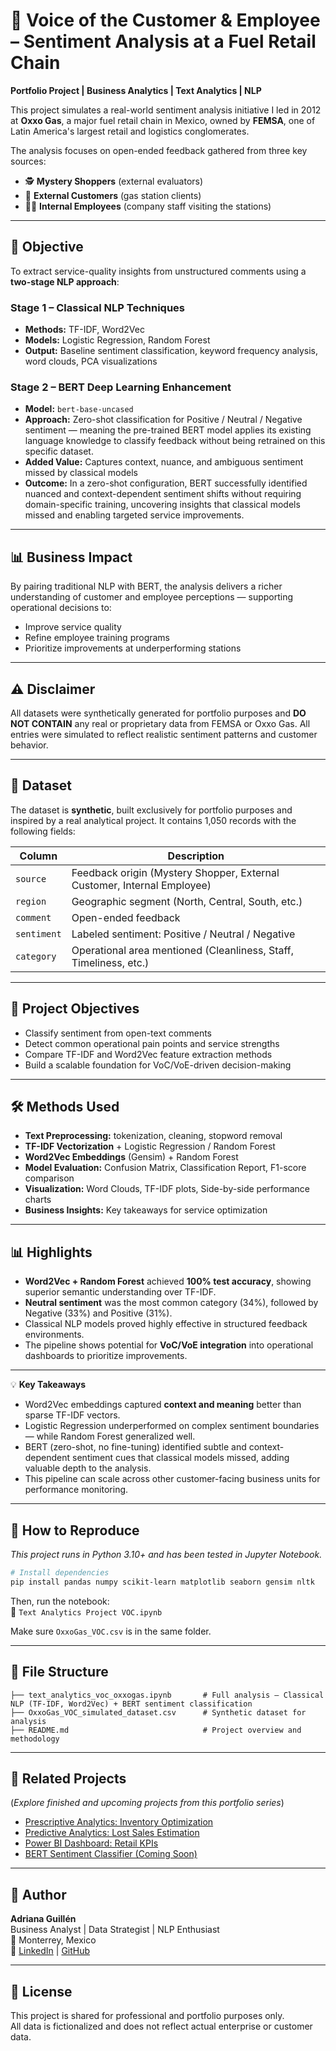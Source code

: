 # 💬 Voice of the Customer & Employee – Sentiment Analysis at a Fuel Retail Chain

**Portfolio Project | Business Analytics | Text Analytics | NLP**

This project simulates a real-world sentiment analysis initiative I led in 2012 at **Oxxo Gas**, a major fuel retail chain in Mexico, owned by **FEMSA**, one of Latin America's largest retail and logistics conglomerates.

The analysis focuses on open-ended feedback gathered from three key sources:  

- 🕵 **Mystery Shoppers** (external evaluators)  
- 🛒 **External Customers** (gas station clients)  
- 👩‍💼 **Internal Employees** (company staff visiting the stations)  

---

## 🎯 Objective
To extract service-quality insights from unstructured comments using a **two-stage NLP approach**:

### **Stage 1 – Classical NLP Techniques**
- **Methods:** TF-IDF, Word2Vec  
- **Models:** Logistic Regression, Random Forest  
- **Output:** Baseline sentiment classification, keyword frequency analysis, word clouds, PCA visualizations

### **Stage 2 – BERT Deep Learning Enhancement**
- **Model:** `bert-base-uncased`  
- **Approach:** Zero-shot classification for Positive / Neutral / Negative sentiment — meaning the pre-trained BERT model applies its existing language knowledge to classify feedback without being retrained on this specific dataset.
- **Added Value:** Captures context, nuance, and ambiguous sentiment missed by classical models  
- **Outcome:** In a zero-shot configuration, BERT successfully identified nuanced and context-dependent sentiment shifts without requiring domain-specific training, uncovering insights that classical models missed and enabling targeted service improvements.

---

## 📊 Business Impact
By pairing traditional NLP with BERT, the analysis delivers a richer understanding of customer and employee perceptions — supporting operational decisions to:
- Improve service quality  
- Refine employee training programs  
- Prioritize improvements at underperforming stations  

---

## ⚠️ Disclaimer
All datasets were synthetically generated for portfolio purposes and **DO NOT CONTAIN** any real or proprietary data from FEMSA or Oxxo Gas. All entries were simulated to reflect realistic sentiment patterns and customer behavior.


---

## 📁 Dataset

The dataset is **synthetic**, built exclusively for portfolio purposes and inspired by a real analytical project. It contains 1,050 records with the following fields:

| Column     | Description |
|------------|-------------|
| `source`   | Feedback origin (Mystery Shopper, External Customer, Internal Employee) |
| `region`   | Geographic segment (North, Central, South, etc.) |
| `comment`  | Open-ended feedback |
| `sentiment`| Labeled sentiment: Positive / Neutral / Negative |
| `category` | Operational area mentioned (Cleanliness, Staff, Timeliness, etc.) |

---

## 🧠 Project Objectives

- Classify sentiment from open-text comments
- Detect common operational pain points and service strengths
- Compare TF-IDF and Word2Vec feature extraction methods
- Build a scalable foundation for VoC/VoE-driven decision-making

---

## 🛠️ Methods Used

- **Text Preprocessing:** tokenization, cleaning, stopword removal
- **TF-IDF Vectorization** + Logistic Regression / Random Forest
- **Word2Vec Embeddings** (Gensim) + Random Forest
- **Model Evaluation:** Confusion Matrix, Classification Report, F1-score comparison
- **Visualization:** Word Clouds, TF-IDF plots, Side-by-side performance charts
- **Business Insights:** Key takeaways for service optimization

---

## 📊 Highlights

- **Word2Vec + Random Forest** achieved **100% test accuracy**, showing superior semantic understanding over TF-IDF.
- **Neutral sentiment** was the most common category (34%), followed by Negative (33%) and Positive (31%).
- Classical NLP models proved highly effective in structured feedback environments.
- The pipeline shows potential for **VoC/VoE integration** into operational dashboards to prioritize improvements.

---

💡 **Key Takeaways**
- Word2Vec embeddings captured **context and meaning** better than sparse TF-IDF vectors.  
- Logistic Regression underperformed on complex sentiment boundaries — while Random Forest generalized well.  
- BERT (zero-shot, no fine-tuning) identified subtle and context-dependent sentiment cues that classical models missed, adding valuable depth to the analysis.  
- This pipeline can scale across other customer-facing business units for performance monitoring. 

---

## 🚀 How to Reproduce
*This project runs in Python 3.10+ and has been tested in Jupyter Notebook.*


```bash
# Install dependencies
pip install pandas numpy scikit-learn matplotlib seaborn gensim nltk
```

Then, run the notebook:  
📄 `Text Analytics Project VOC.ipynb`

Make sure `OxxoGas_VOC.csv` is in the same folder.

---

## 📂 File Structure

    ├── text_analytics_voc_oxxogas.ipynb       # Full analysis — Classical NLP (TF-IDF, Word2Vec) + BERT sentiment classification
    ├── OxxoGas_VOC_simulated_dataset.csv      # Synthetic dataset for analysis
    ├── README.md                              # Project overview and methodology


---

## 🔗 Related Projects
(*Explore finished and upcoming projects from this portfolio series*)

- [Prescriptive Analytics: Inventory Optimization](#)
- [Predictive Analytics: Lost Sales Estimation](#)
- [Power BI Dashboard: Retail KPIs](#)
- [BERT Sentiment Classifier (Coming Soon)](#)

---

## 👤 Author

**Adriana Guillén**  
Business Analyst | Data Strategist | NLP Enthusiast  
📍 Monterrey, Mexico  
🔗 [LinkedIn](#) | [GitHub](#)

---

## 📢 License

This project is shared for professional and portfolio purposes only.  
All data is fictionalized and does not reflect actual enterprise or customer data.

